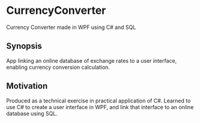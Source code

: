 # CurrencyConverter

Currency Converter made in WPF using C# and SQL

## Synopsis

App linking an online database of exchange rates to a user interface, enabling currency conversion calculation.

## Motivation

Produced as a technical exercise in practical application of C#. Learned to use C# to create a user interface in WPF, and link that interface to an online database using SQL.
